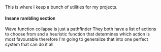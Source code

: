This is where I keep a bunch of utilities for my projects.

#### Insane rambling section
Wave function collapse is just a pathfinder
They both have a list of actions to choose from
and a heuristic function that determines which action is most favourable
therefore I'm going to generalize that into one perfect system
that can do it all